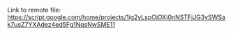 
Link to remote file:  https://script.google.com/home/projects/1ig2yLspOjOXj0nNSTFjJG3ySWSak7usZ7YXAdez4ed5Fg1NqsNwSME11




